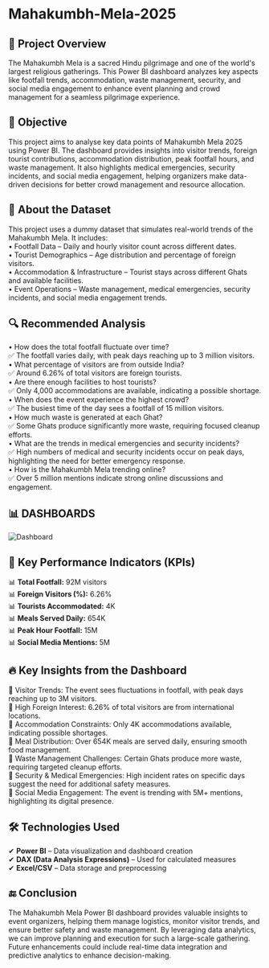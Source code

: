# Mahakumbh-Mela-2025
## 📌 Project Overview
The Mahakumbh Mela is a sacred Hindu pilgrimage and one of the world's largest religious gatherings. This Power BI dashboard analyzes key aspects like footfall trends, accommodation, waste management, security, and social media engagement to enhance event planning and crowd management for a seamless pilgrimage experience.

## 🎯 Objective
This project aims to analyse key data points of Mahakumbh Mela 2025 using Power BI. The dashboard provides insights into visitor trends, foreign tourist contributions, accommodation distribution, peak footfall hours, and waste management. It also highlights medical emergencies, security incidents, and social media engagement, helping organizers make data-driven decisions for better crowd management and resource allocation.

## 📂 About the Dataset
This project uses a dummy dataset that simulates real-world trends of the Mahakumbh Mela. It includes:<br>
• Footfall Data – Daily and hourly visitor count across different dates.<br>
• Tourist Demographics – Age distribution and percentage of foreign visitors.<br>
• Accommodation & Infrastructure – Tourist stays across different Ghats and available facilities.<br>
• Event Operations – Waste management, medical emergencies, security incidents, and social media engagement trends.<br>

## 🔍 Recommended Analysis
• How does the total footfall fluctuate over time?<br>
✅ The footfall varies daily, with peak days reaching up to 3 million visitors.<br>
• What percentage of visitors are from outside India?<br>
✅ Around 6.26% of total visitors are foreign tourists.<br>
• Are there enough facilities to host tourists?<br>
✅ Only 4,000 accommodations are available, indicating a possible shortage.<br>
• When does the event experience the highest crowd?<br>
✅ The busiest time of the day sees a footfall of 15 million visitors.<br>
• How much waste is generated at each Ghat?<br>
✅ Some Ghats produce significantly more waste, requiring focused cleanup efforts.<br>
• What are the trends in medical emergencies and security incidents?<br>
✅ High numbers of medical and security incidents occur on peak days, highlighting the need for better emergency response.<br>
• How is the Mahakumbh Mela trending online?<br>
✅ Over 5 million mentions indicate strong online discussions and engagement.<br>

## 📊 DASHBOARDS
![Dashboard](https://github.com/user-attachments/assets/f3b306b3-b3a8-4efd-b548-116909af47b0)


## 📌 Key Performance Indicators (KPIs)
📊 **Total Footfall:** 92M visitors<br>
📊 **Foreign Visitors (%):** 6.26% <br>
📊 **Tourists Accommodated:** 4K<br>
📊 **Meals Served Daily:** 654K<br>
📊 **Peak Hour Footfall:** 15M<br>
📊 **Social Media Mentions:** 5M<br>

## 🔥 Key Insights from the Dashboard
📌 Visitor Trends: The event sees fluctuations in footfall, with peak days reaching up to 3M visitors.<br>
📌 High Foreign Interest: 6.26% of total visitors are from international locations.<br>
📌 Accommodation Constraints: Only 4K accommodations available, indicating possible shortages.<br>
📌 Meal Distribution: Over 654K meals are served daily, ensuring smooth food management.<br>
📌 Waste Management Challenges: Certain Ghats produce more waste, requiring targeted cleanup efforts.<br>
📌 Security & Medical Emergencies: High incident rates on specific days suggest the need for additional safety measures.<br>
📌 Social Media Engagement: The event is trending with 5M+ mentions, highlighting its digital presence.<br>

## 🛠 Technologies Used
✔ **Power BI** – Data visualization and dashboard creation<br>
✔ **DAX (Data Analysis Expressions)** – Used for calculated measures<br>
✔ **Excel/CSV** – Data storage and preprocessing<br>

## 🔚 Conclusion
The Mahakumbh Mela Power BI dashboard provides valuable insights to event organizers, helping them manage logistics, monitor visitor trends, and ensure better safety and waste management. By leveraging data analytics, we can improve planning and execution for such a large-scale gathering. Future enhancements could include real-time data integration and predictive analytics to enhance decision-making.


